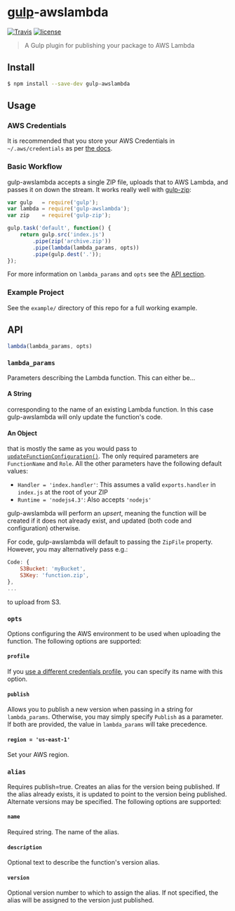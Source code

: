 # [gulp](https://github.com/gulpjs/gulp)-awslambda

[![Travis](https://img.shields.io/travis/willyg302/gulp-awslambda.svg?style=flat-square)](https://travis-ci.org/willyg302/gulp-awslambda)
[![license](http://img.shields.io/badge/license-MIT-red.svg?style=flat-square)](https://raw.githubusercontent.com/willyg302/gulp-awslambda/master/LICENSE)

> A Gulp plugin for publishing your package to AWS Lambda

## Install

```bash
$ npm install --save-dev gulp-awslambda
```

## Usage

### AWS Credentials

It is recommended that you store your AWS Credentials in `~/.aws/credentials` as per [the docs](http://docs.aws.amazon.com/AWSJavaScriptSDK/guide/node-configuring.html#Credentials_from_the_Shared_Credentials_File_____aws_credentials_).

### Basic Workflow

gulp-awslambda accepts a single ZIP file, uploads that to AWS Lambda, and passes it on down the stream. It works really well with [gulp-zip](https://github.com/sindresorhus/gulp-zip):

```js
var gulp   = require('gulp');
var lambda = require('gulp-awslambda');
var zip    = require('gulp-zip');

gulp.task('default', function() {
	return gulp.src('index.js')
		.pipe(zip('archive.zip'))
		.pipe(lambda(lambda_params, opts))
		.pipe(gulp.dest('.'));
});
```

For more information on `lambda_params` and `opts` see the [API section](#api).

### Example Project

See the `example/` directory of this repo for a full working example.

## API

```js
lambda(lambda_params, opts)
```

### `lambda_params`

Parameters describing the Lambda function. This can either be...

#### A String

corresponding to the name of an existing Lambda function. In this case gulp-awslambda will only update the function's code.

#### An Object

that is mostly the same as you would pass to [`updateFunctionConfiguration()`](http://docs.aws.amazon.com/AWSJavaScriptSDK/latest/AWS/Lambda.html#updateFunctionConfiguration-property). The only required parameters are `FunctionName` and `Role`. All the other parameters have the following default values:

- `Handler = 'index.handler'`: This assumes a valid `exports.handler` in `index.js` at the root of your ZIP
- `Runtime = 'nodejs4.3'`: Also accepts `'nodejs'`

gulp-awslambda will perform an *upsert*, meaning the function will be created if it does not already exist, and updated (both code and configuration) otherwise.

For code, gulp-awslambda will default to passing the `ZipFile` property. However, you may alternatively pass e.g.:

```js
Code: {
	S3Bucket: 'myBucket',
	S3Key: 'function.zip',
},
...
```

to upload from S3.

### `opts`

Options configuring the AWS environment to be used when uploading the function. The following options are supported:

#### `profile`

If you [use a different credentials profile](http://docs.aws.amazon.com/AWSJavaScriptSDK/guide/node-configuring.html#Using_Profiles_with_the_SDK), you can specify its name with this option.

#### `publish`

Allows you to publish a new version when passing in a string for `lambda_params`. Otherwise, you may simply specify `Publish` as a parameter. If both are provided, the value in `lambda_params` will take precedence.

#### `region = 'us-east-1'`

Set your AWS region.

### `alias`

Requires publish=true.  Creates an alias for the version being published.  If the alias already exists, it is updated to point to the version being published. Alternate versions may be specified.  The following options are supported:

#### `name` 

Required string. The name of the alias.

#### `description`

Optional text to describe the function's version alias.

#### `version`

Optional version number to which to assign the alias.  If not specified, the alias will be assigned to the version just published.
